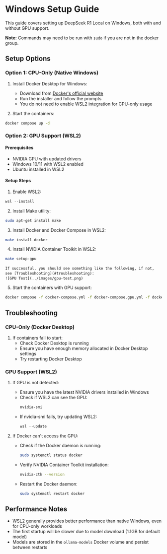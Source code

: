 # Windows Setup Guide

This guide covers setting up DeepSeek R1 Local on Windows, both with and without GPU support.

**Note:** Commands may need to be run with `sudo` if you are not in the docker group.

## Setup Options

### Option 1: CPU-Only (Native Windows)

1. Install Docker Desktop for Windows:
   - Download from [Docker's official website](https://www.docker.com/products/docker-desktop)
   - Run the installer and follow the prompts
   - You do not need to enable WSL2 integration for CPU-only usage

2. Start the containers:
```bash
docker compose up -d
```

### Option 2: GPU Support (WSL2)

#### Prerequisites
- NVIDIA GPU with updated drivers
- Windows 10/11 with WSL2 enabled
- Ubuntu installed in WSL2

#### Setup Steps

1. Enable WSL2:
```powershell
wsl --install
```

2. Install Make utility:
```bash
sudo apt-get install make
```

3. Install Docker and Docker Compose in WSL2:
```bash
make install-docker
```

4. Install NVIDIA Container Toolkit in WSL2:
```bash
make setup-gpu
```
    If successful, you should see something like the following, if not, see [Troubleshooting](#troubleshooting):
    ![GPU Test](../images/gpu-test.png)

5. Start the containers with GPU support:
```bash
docker compose -f docker-compose.yml -f docker-compose.gpu.yml -f docker-compose.windows.yml up -d
```

## Troubleshooting

### CPU-Only (Docker Desktop)
1. If containers fail to start:
   - Check Docker Desktop is running
   - Ensure you have enough memory allocated in Docker Desktop settings
   - Try restarting Docker Desktop

### GPU Support (WSL2)
1. If GPU is not detected:
   - Ensure you have the latest NVIDIA drivers installed in Windows
   - Check if WSL2 can see the GPU:
     ```bash
     nvidia-smi
     ```
   - If nvidia-smi fails, try updating WSL2:
     ```powershell
     wsl --update
     ```

2. If Docker can't access the GPU:
   - Check if the Docker daemon is running:
     ```bash
     sudo systemctl status docker
     ```
   - Verify NVIDIA Container Toolkit installation:
     ```bash
     nvidia-ctk --version
     ```
   - Restart the Docker daemon:
     ```bash
     sudo systemctl restart docker
     ```

## Performance Notes

- WSL2 generally provides better performance than native Windows, even for CPU-only workloads
- The first startup will be slower due to model download (1.1GB for default model)
- Models are stored in the `ollama-models` Docker volume and persist between restarts